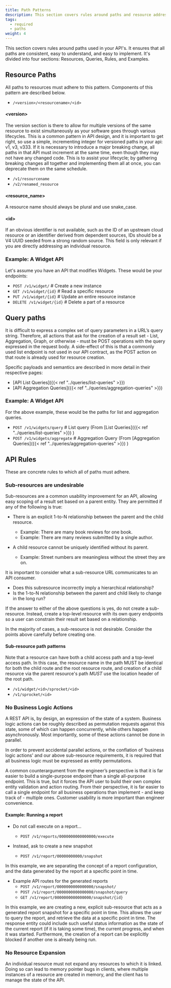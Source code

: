 ```yaml
---
title: Path Patterns
description: This section covers rules around paths and resource addressing in API's.
tags:
  - required
  - paths
weight: 4
---
```


This section covers rules around paths used in your API's. It ensures that all paths are consistent, easy to understand,
and easy to implement. It's divided into four sections: Resources, Queries, Rules, and Examples.

## Resource Paths

All paths to resources must adhere to this pattern. Components of this pattern are described below.

- `/<version>/<resourcename>/<id>`

#### \<version\>

The version section is there to allow for multiple versions of the same resource to exist simultaneously as your
software goes through various lifecycles. This is a common pattern in API design, and it is important to get right, so
use a simple, incrementing integer for versioned paths in your api: v1, v3, v333. If it is necessary to introduce a
major breaking change, all paths in that API must increment at the same time, even though they may not have any changed
code. This is to assist your lifecycle; by gathering breaking changes all together and implementing them all at once,
you can deprecate them on the same schedule.

- `/v1/resourcename`
- `/v2/renamed_resource`

#### \<resource_name\>

A resource name should always be plural and use snake_case.

#### \<id\>

If an obvious identifier is not available, such as the ID of an upstream cloud resource or an identifier derived from
dependent sources, IDs should be a V4 UUID seeded from a strong random source. This field is only relevant if you are
directly addressing an individual resource.

### Example: A Widget API

Let's assume you have an API that modifies Widgets. These would be your endpoints:

- `POST /v1/widget/`         # Create a new instance
- `GET /v1/widget/{id}`      # Read a specific resource
- `PUT /v1/widget/{id}`      # Update an entire resource instance
- `DELETE /v1/widget/{id}`   # Delete a part of a resource

## Query paths

It is difficult to express a complex set of query parameters in a URL’s query string. Therefore,
all actions that ask for the creation of a result set - List, Aggregation, Graph, or otherwise - must be
POST operations with the query expressed in the request body. A side-effect of this is that a commonly used
list endpoint is not used in our API contract, as the POST action on that route is already used for resource creation.

Specific payloads and semantics are described in more detail in their respective pages:

- [API List Queries]({{< ref "../queries/list-queries" >}})
- [API Aggregation Queries]({{< ref "../queries/aggregation-queries" >}})

### Example: A Widget API

For the above example, these would be the paths for list and aggregation queries.

- `POST /v1/widgets/query`      # List query (From [List Queries]({{< ref "../queries/list-queries" >}}) )
- `POST /v1/widgets/aggregate`  # Aggregation Query (From [Aggregation Queries]({{< ref "../queries/aggregation-queries" >}}) )

## API Rules

These are concrete rules to which all of paths must adhere.

### Sub-resources are undesirable

Sub-resources are a common usability improvement for an API, allowing easy scoping of a result set based on a parent
entity. They are permitted if any of the following is true:

- There is an explicit 1-to-N relationship between the parent and the child resource.
  - Example: There are many book reviews for one book.
  - Example: There are many reviews submitted by a single author.

- A child resource cannot be uniquely identified without its parent.
  - Example: Street numbers are meaningless without the street they are on.

It is important to consider what a sub-resource URL communicates to an API consumer.

- Does this subresource incorrectly imply a hierarchical relationship?
- Is the 1-to-N relationship between the parent and child likely to change in the long run?

If the answer to either of the above questions is yes, do not create a sub-resource. Instead, create a top-level
resource with its own query endpoints so a user can constrain their result set based on a relationship.

In the majority of cases, a sub-resource is not desirable. Consider the points above carefully before creating one.

#### Sub-resource path patterns

Note that a resource can have both a child access path and a top-level access path. In this case, the resource name in
the path MUST be identical for both the child route and the root resource route, and creation of a child resource
via the parent resource's path _MUST_ use the location header of the root path.

- `/v1/widget/<id>/sprocket/<id>`
- `/v1/sprocket/<id>`

### No Business Logic Actions

A REST API is, by design, an expression of the state of a system. Business logic actions can be roughly described as
permutation requests against this state, some of which can happen concurrently, while others happen asynchronously. Most
importantly, some of these actions cannot be done in parallel.

In order to prevent accidental parallel actions, or the conflation of ‘business logic actions' and our above
sub-resource requirements, it is required that all business logic must be expressed as entity permutations.

A common counterargument from the engineer’s perspective is that it is far easier to build a single-purpose endpoint
than a single all-purpose endpoint. This is true, but it forces the API user to build their own complex entity
validation and action routing. From their perspective, it is far easier to call a single endpoint for all business
operations than implement - and keep track of - multiple ones. Customer usability is more important than engineer
convenience.

#### Example: Running a report

- Do not call execute on a report...
  - `POST /v1/reports/0000000000000000/execute`

- Instead, ask to create a new snapshot
  - `POST /v1/report/00000000000/snapshot`

In this example, we are separating the concept of a report configuration, and the data generated by the report at a
specific point in time.

- Example API routes for the generated reports
  - `POST /v1/report/0000000000000000/snapshot/`
  - `POST /v1/report/0000000000000000/snapshot/query`
  - `GET /v1/report/0000000000000000/snapshot/{id}`

In this example, we are creating a new, explicit sub-resource that acts as a generated report snapshot for a specific
point in time. This allows the user to query the report, and retrieve the data at a specific point in time.
The response entity could include such useful status information as the state of the current report (if it is taking
some time), the current progress, and when it was started. Furthermore, the creation of a report can be
explicitly blocked if another one is already being run.

### No Resource Expansion

An individual resource must not expand any resources to which it is linked. Doing so can lead to memory pointer bugs in
clients, where multiple instances of a resource are created in memory, and the client has to manage the state of the
API.
